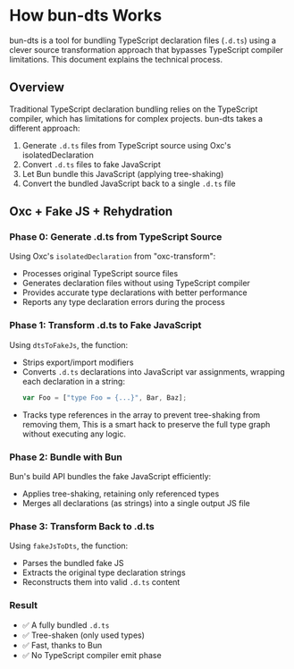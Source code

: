 # How bun-dts Works

bun-dts is a tool for bundling TypeScript declaration files (`.d.ts`) using a clever source transformation approach that bypasses TypeScript compiler limitations. This document explains the technical process.

## Overview

Traditional TypeScript declaration bundling relies on the TypeScript compiler, which has limitations for complex projects. bun-dts takes a different approach:

1. Generate `.d.ts` files from TypeScript source using Oxc's isolatedDeclaration
2. Convert `.d.ts` files to fake JavaScript
3. Let Bun bundle this JavaScript (applying tree-shaking)
4. Convert the bundled JavaScript back to a single `.d.ts` file

## Oxc + Fake JS + Rehydration

### Phase 0: Generate .d.ts from TypeScript Source

Using Oxc's `isolatedDeclaration` from "oxc-transform":
- Processes original TypeScript source files
- Generates declaration files without using TypeScript compiler
- Provides accurate type declarations with better performance
- Reports any type declaration errors during the process

### Phase 1: Transform .d.ts to Fake JavaScript

Using `dtsToFakeJs`, the function:
- Strips export/import modifiers
- Converts `.d.ts` declarations into JavaScript var assignments, wrapping each declaration in a string:
  ```js
  var Foo = ["type Foo = {...}", Bar, Baz];
  ```
- Tracks type references in the array to prevent tree-shaking from removing them, This is a smart hack to preserve the full type graph without executing any logic.

### Phase 2: Bundle with Bun

Bun's build API bundles the fake JavaScript efficiently:
- Applies tree-shaking, retaining only referenced types
- Merges all declarations (as strings) into a single output JS file

### Phase 3: Transform Back to .d.ts

Using `fakeJsToDts`, the function:
- Parses the bundled fake JS
- Extracts the original type declaration strings
- Reconstructs them into valid `.d.ts` content

### Result

- ✅ A fully bundled `.d.ts`
- ✅ Tree-shaken (only used types)
- ✅ Fast, thanks to Bun
- ✅ No TypeScript compiler emit phase
